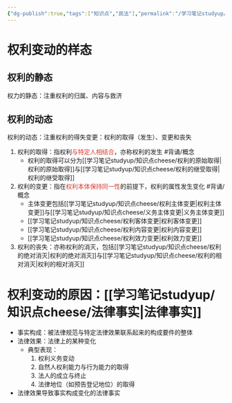 ```yaml
---
{"dg-publish":true,"tags":["知识点","民法"],"permalink":"/学习笔记studyup/知识点cheese/权利变动/","dgPassFrontmatter":true,"created":"2024-07-16T10:23:34.784+08:00","updated":"2024-10-27T20:00:34.445+08:00"}
---
```


# 权利变动的样态
## 权利的静态
权力的静态：注重权利的归属、内容与救济
## 权利的动态
权利的动态：注重权利的得失变更：权利的取得（发生）、变更和丧失
1. 权利的取得：指权利<font color="#d83931">与特定人相结合</font>，亦称权利的发生 #背诵/概念 
	- 权利的取得可以分为[[学习笔记studyup/知识点cheese/权利的原始取得\|权利的原始取得]]与[[学习笔记studyup/知识点cheese/权利的继受取得\|权利的继受取得]]
2. 权利的变更：指在<font color="#d83931">权利本体保持同一性</font>的前提下，权利的属性发生变化 #背诵/概念 
	- 主体变更包括[[学习笔记studyup/知识点cheese/权利主体变更\|权利主体变更]]与[[学习笔记studyup/知识点cheese/义务主体变更\|义务主体变更]]
	- [[学习笔记studyup/知识点cheese/权利客体变更\|权利客体变更]]
	- [[学习笔记studyup/知识点cheese/权利内容变更\|权利内容变更]]
	- [[学习笔记studyup/知识点cheese/权利效力变更\|权利效力变更]]
3. 权利的丧失：亦称权利的消灭，包括[[学习笔记studyup/知识点cheese/权利的绝对消灭\|权利的绝对消灭]]与[[学习笔记studyup/知识点cheese/权利的相对消灭\|权利的相对消灭]]

# 权利变动的原因：[[学习笔记studyup/知识点cheese/法律事实\|法律事实]]
- 事实构成：被法律规范与特定法律效果联系起来的构成要件的整体 
- 法律效果：法律上的某种变化 
	- 典型表现：
		1. 权利义务变动
		2. 自然人权利能力与行为能力的取得
		3. 法人的成立与终止
		4. 法律地位（如预告登记地位）的取得
- 法律效果导致事实构成变化的法律事实

